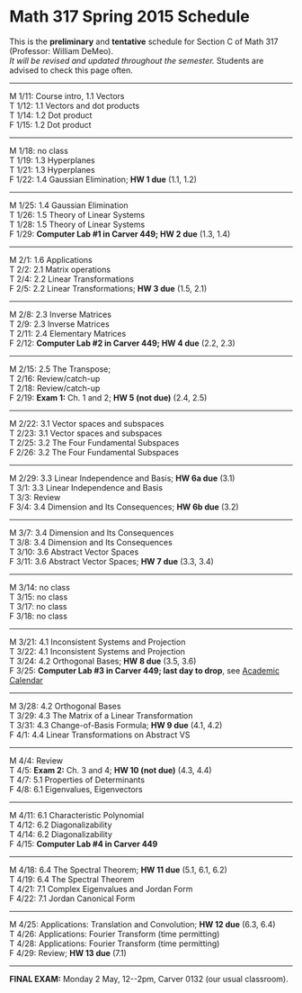 # Math 317 Spring 2015 Schedule

This is the **preliminary** and **tentative** schedule for Section C of Math 317
(Professor: William DeMeo).  
*It will be revised and updated throughout the semester.* 
Students are advised to check this page often.

---------------------------------------------------------
M 1/11: Course intro, 1.1 Vectors  
T 1/12: 1.1 Vectors and dot products  
T 1/14: 1.2 Dot product  
F 1/15: 1.2 Dot product  

---------------------------------------------------------  
M 1/18: no class  
T 1/19: 1.3 Hyperplanes  
T 1/21: 1.3 Hyperplanes  
F 1/22: 1.4 Gaussian Elimination; **HW 1 due** (1.1, 1.2)  

---------------------------------------------------------  
M 1/25: 1.4 Gaussian Elimination   
T 1/26: 1.5 Theory of Linear Systems   
T 1/28: 1.5 Theory of Linear Systems   
F 1/29: **Computer Lab #1 in Carver 449; HW 2 due** (1.3, 1.4)  

---------------------------------------------------------  
M 2/1: 1.6 Applications  
T 2/2: 2.1 Matrix operations  
T 2/4: 2.2 Linear Transformations  
F 2/5: 2.2 Linear Transformations;   **HW 3 due** (1.5, 2.1)  

---------------------------------------------------------  
M 2/8: 2.3 Inverse Matrices  
T 2/9: 2.3 Inverse Matrices  
T 2/11: 2.4 Elementary Matrices  
F 2/12: **Computer Lab #2 in Carver 449;  HW 4 due** (2.2, 2.3)   

---------------------------------------------------------  
M 2/15: 2.5 The Transpose;  
T 2/16: Review/catch-up  
T 2/18: Review/catch-up  
F 2/19: **Exam 1:** Ch. 1 and 2; **HW 5 (not due)** (2.4, 2.5) 

---------------------------------------------------------  
M 2/22: 3.1 Vector spaces and subspaces  
T 2/23: 3.1 Vector spaces and subspaces  
T 2/25: 3.2 The Four Fundamental Subspaces   
F 2/26: 3.2 The Four Fundamental Subspaces  

---------------------------------------------------------  
M 2/29: 3.3 Linear Independence and Basis; **HW 6a due** (3.1)   
T 3/1: 3.3 Linear Independence and Basis   
T 3/3: Review  
F 3/4: 3.4 Dimension and Its Consequences; **HW 6b due** (3.2)   

---------------------------------------------------------  
M 3/7: 3.4 Dimension and Its Consequences  
T 3/8: 3.4 Dimension and Its Consequences  
T 3/10: 3.6 Abstract Vector Spaces  
F 3/11: 3.6 Abstract Vector Spaces; **HW 7 due** (3.3, 3.4)   

---------------------------------------------------------  
M 3/14: no class  
T 3/15: no class  
T 3/17: no class  
F 3/18: no class  

---------------------------------------------------------  
M 3/21: 4.1 Inconsistent Systems and Projection  
T 3/22: 4.1 Inconsistent Systems and Projection  
T 3/24: 4.2 Orthogonal Bases;  **HW 8 due** (3.5, 3.6)  
F 3/25: **Computer Lab #3 in Carver 449; last day to drop**, see [Academic Calendar](http://www.registrar.iastate.edu/calendar/cal-spring16)

---------------------------------------------------------  
M 3/28: 4.2 Orthogonal Bases  
T 3/29: 4.3 The Matrix of a Linear Transformation  
T 3/31: 4.3 Change-of-Basis Formula; **HW 9 due** (4.1, 4.2)    
F 4/1: 4.4 Linear Transformations on Abstract VS  

---------------------------------------------------------  
M 4/4: Review  
T 4/5: **Exam 2:** Ch. 3 and 4;  **HW 10 (not due)** (4.3, 4.4)   
T 4/7: 5.1 Properties of Determinants   
F 4/8: 6.1 Eigenvalues, Eigenvectors  

---------------------------------------------------------  
M 4/11: 6.1 Characteristic Polynomial  
T 4/12: 6.2 Diagonalizability   
T 4/14: 6.2 Diagonalizability  
F 4/15: **Computer Lab #4 in Carver 449**  

---------------------------------------------------------  
M 4/18: 6.4 The Spectral Theorem; **HW 11 due** (5.1, 6.1, 6.2)   
T 4/19: 6.4 The Spectral Theorem  
T 4/21: 7.1 Complex Eigenvalues and Jordan Form   
F 4/22: 7.1 Jordan Canonical Form   

---------------------------------------------------------  
M 4/25: Applications: Translation and Convolution; **HW 12 due** (6.3, 6.4)    
T 4/26: Applications: Fourier Transform (time permitting)    
T 4/28: Applications: Fourier Transform (time permitting)  
F 4/29: Review;  **HW 13 due** (7.1)   

---------------------------------------------------------  
**FINAL EXAM:** Monday 2 May, 12--2pm, Carver 0132 (our usual classroom).


